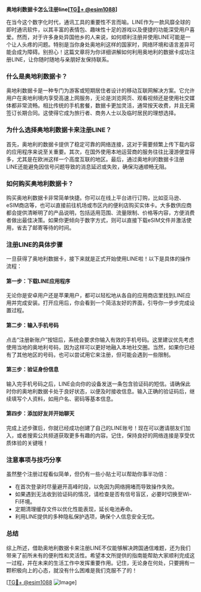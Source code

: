 **奥地利数据卡怎么注册line[[TG💪+ @esim1088](https://t.me/s/esim1088)]**

在当今这个数字化时代，通讯工具的重要性不言而喻。LINE作为一款风靡全球的即时通讯软件，以其丰富的表情包、趣味性十足的游戏以及便捷的功能深受用户喜爱。然而，对于许多身处异国他乡的人来说，如何顺利注册并使用LINE可能是一个让人头疼的问题。特别是当你身处奥地利这样的国家时，网络环境和语言差异可能会成为障碍。别担心！这篇文章将为你详细讲解如何利用奥地利的数据卡成功注册LINE，让你随时随地与亲朋好友保持联系。

### 什么是奥地利数据卡？

奥地利数据卡是一种专门为游客或短期居住者设计的移动互联网解决方案。它允许用户在奥地利境内享受高速上网服务，无论是浏览网页、观看视频还是使用社交媒体都非常流畅。相比传统的手机套餐，数据卡更加灵活，通常按天收费，并且无需签订长期合同。这使得它成为旅行者、商务人士以及临时居民的理想选择。

### 为什么选择奥地利数据卡来注册LINE？

首先，奥地利的数据卡提供了稳定可靠的网络连接，这对于需要频繁上传下载内容的应用程序来说至关重要。其次，在国外使用本地运营商的服务往往比漫游便宜得多，尤其是在欧洲这样一个高度互联的地区。最后，通过奥地利的数据卡注册LINE还能避免因信号问题导致的消息延迟或失败，确保沟通顺畅无阻。

### 如何购买奥地利数据卡？

购买奥地利数据卡非常简单快捷。你可以在线上平台进行订购，比如亚马逊、eSIM商店等，也可以直接前往机场或市区内的便利店购买实体卡。大多数供应商都会提供清晰明了的产品说明，包括适用范围、流量限制、价格等内容，方便消费者做出最佳决策。如果你更倾向于数字方式，则可以直接下载eSIM文件并激活使用，省去了邮寄等待的时间。

### 注册LINE的具体步骤

一旦获得了奥地利数据卡，接下来就是正式开始使用LINE啦！以下是具体的操作流程：

#### 第一步：下载LINE应用程序
无论你是安卓用户还是苹果用户，都可以轻松地从各自的应用商店里找到LINE应用并完成安装。打开应用后，你会看到一个简洁友好的界面，引导你一步步完成设置过程。

#### 第二步：输入手机号码
点击“注册新账户”按钮后，系统会要求你输入有效的手机号码。这里建议优先考虑使用当地的奥地利号码，因为这样可以更好地融入本地社交圈。当然，如果你已经有了其他地区的号码，也可以尝试用它来注册，但可能会遇到一些限制。

#### 第三步：验证身份信息
输入完手机号码之后，LINE会向你的设备发送一条包含验证码的短信。请确保此时你的奥地利数据卡处于良好状态，以便及时接收信息。输入正确的验证码后，继续填写个人资料，如用户名、密码等基本信息。

#### 第四步：添加好友并开始聊天
完成上述步骤后，你就已经成功创建了自己的LINE账号！现在可以邀请朋友们加入，或者搜索公共频道获取更多有趣的内容。记住，保持良好的网络连接是享受优质体验的关键哦！

### 注意事项与技巧分享

虽然整个注册过程看似简单，但仍有一些小贴士可以帮助你事半功倍：
- 在首次登录时尽量避开高峰时段，以免因为网络拥堵而导致操作失败。
- 如果遇到无法收到验证码的情况，请检查是否有信号盲区，必要时切换至Wi-Fi环境。
- 定期清理缓存文件以优化性能表现，延长电池寿命。
- 利用LINE提供的多种隐私保护选项，确保个人信息安全无忧。

### 总结

综上所述，借助奥地利数据卡来注册LINE不仅能够解决跨国通信难题，还为我们带来了前所未有的便利性和灵活性。希望本文所提供的指南能帮助大家顺利完成这一过程，并在未来的生活工作中发挥重要作用。记住，无论身在何处，只要拥有一颗积极向上的心态，就没有什么困难是我们克服不了的！

[[TG💪+ @esim1088](https://t.me/s/esim1088) ![Image](https://i.postimg.cc/4NQfJmqS/Snipaste-2025-05-13-00-14-12.png)]